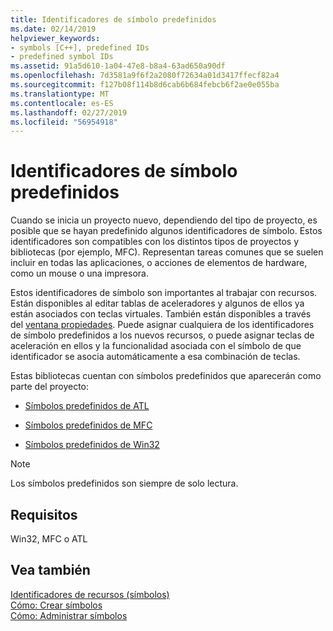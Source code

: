 ```yaml
---
title: Identificadores de símbolo predefinidos
ms.date: 02/14/2019
helpviewer_keywords:
- symbols [C++], predefined IDs
- predefined symbol IDs
ms.assetid: 91a5d610-1a04-47e8-b8a4-63ad650a90df
ms.openlocfilehash: 7d3581a9f6f2a2080f72634a01d3417ffecf82a4
ms.sourcegitcommit: f127b08f114b8d6cab6b684febcb6f2ae0e055ba
ms.translationtype: MT
ms.contentlocale: es-ES
ms.lasthandoff: 02/27/2019
ms.locfileid: "56954918"
---
```

# <a name="predefined-symbol-ids"></a>Identificadores de símbolo predefinidos

Cuando se inicia un proyecto nuevo, dependiendo del tipo de proyecto, es posible que se hayan predefinido algunos identificadores de símbolo. Estos identificadores son compatibles con los distintos tipos de proyectos y bibliotecas (por ejemplo, MFC). Representan tareas comunes que se suelen incluir en todas las aplicaciones, o acciones de elementos de hardware, como un mouse o una impresora.

Estos identificadores de símbolo son importantes al trabajar con recursos. Están disponibles al editar tablas de aceleradores y algunos de ellos ya están asociados con teclas virtuales. También están disponibles a través del [ventana propiedades](/visualstudio/ide/reference/properties-window). Puede asignar cualquiera de los identificadores de símbolo predefinidos a los nuevos recursos, o puede asignar teclas de aceleración en ellos y la funcionalidad asociada con el símbolo de que identificador se asocia automáticamente a esa combinación de teclas.

Estas bibliotecas cuentan con símbolos predefinidos que aparecerán como parte del proyecto:

- [Símbolos predefinidos de ATL](../windows/atl-predefined-symbols.md)

- [Símbolos predefinidos de MFC](../windows/mfc-predefined-symbols.md)

- [Símbolos predefinidos de Win32](../windows/win32-predefined-symbols.md)

> [!NOTE]
> Los símbolos predefinidos son siempre de solo lectura.

## <a name="requirements"></a>Requisitos

Win32, MFC o ATL

## <a name="see-also"></a>Vea también

[Identificadores de recursos (símbolos)](../windows/symbols-resource-identifiers.md)<br/>
[Cómo: Crear símbolos](../windows/creating-new-symbols.md)<br/>
[Cómo: Administrar símbolos](../windows/changing-a-symbol-or-symbol-name-id.md)<br/>